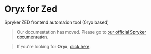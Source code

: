 # Oryx for Zed

Spryker ZED frontend automation tool (Oryx based)

> Our documentation has moved. Please go to [our official Spryker documentation](http://spryker.github.io/user-interface/oryx/for-zed).

> If you're looking for **Oryx**, [click here](https://github.com/spryker/oryx).
